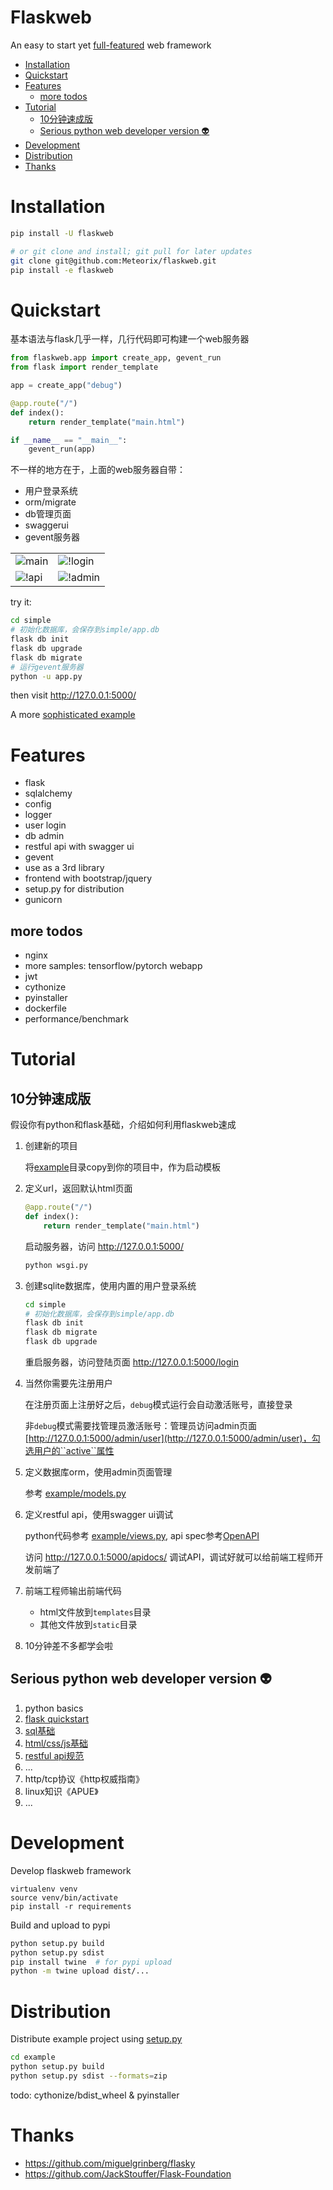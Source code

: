Flaskweb
========
An easy to start yet [full-featured](#features) web framework

* [Installation](#installation)
* [Quickstart](#quickstart)
* [Features](#features)
    * [more todos](#more-todos)
* [Tutorial](#tutorial)
    * [10分钟速成版](#10分钟速成版)
    * [Serious python web developer version <g-emoji class="g-emoji" alias="alien" fallback-src="https://github.githubassets.com/images/icons/emoji/unicode/1f47d.png">👽</g-emoji>](#serious-python-web-developer-version-alien)
* [Development](#development)
* [Distribution](#distribution)
* [Thanks](#thanks)

# Installation
```bash
pip install -U flaskweb

# or git clone and install; git pull for later updates
git clone git@github.com:Meteorix/flaskweb.git
pip install -e flaskweb
```

# Quickstart
基本语法与flask几乎一样，几行代码即可构建一个web服务器
```python
from flaskweb.app import create_app, gevent_run
from flask import render_template

app = create_app("debug")

@app.route("/")
def index():
    return render_template("main.html")

if __name__ == "__main__":
    gevent_run(app)
```
不一样的地方在于，上面的web服务器自带：
*   用户登录系统
*   orm/migrate
*   db管理页面
*   swaggerui
*   gevent服务器

|||
|-------|---------|
|![main](./docs/images/main.jpg)|![!login](./docs/images/login.jpg)|
|![!api](./docs/images/api.jpg) |![!admin](./docs/images/admin.jpg)|


try it:
```bash
cd simple
# 初始化数据库，会保存到simple/app.db
flask db init
flask db upgrade
flask db migrate
# 运行gevent服务器
python -u app.py
```
then visit http://127.0.0.1:5000/

A more [sophisticated example](./example)



# Features
*   flask
*   sqlalchemy
*   config
*   logger
*   user login
*   db admin
*   restful api with swagger ui
*   gevent
*   use as a 3rd library
*   frontend with bootstrap/jquery
*   setup.py for distribution
*   gunicorn

## more todos
*   nginx
*   more samples: tensorflow/pytorch webapp
*   jwt
*   cythonize
*   pyinstaller
*   dockerfile
*   performance/benchmark

# Tutorial

## 10分钟速成版

假设你有python和flask基础，介绍如何利用flaskweb速成

1. 创建新的项目

    将[example](./example)目录copy到你的项目中，作为启动模板

1. 定义url，返回默认html页面
    ```python
    @app.route("/")
    def index():
        return render_template("main.html")
    ```
    启动服务器，访问 http://127.0.0.1:5000/
    ```bash
    python wsgi.py
    ```

1. 创建sqlite数据库，使用内置的用户登录系统
    ```bash
    cd simple
    # 初始化数据库，会保存到simple/app.db
    flask db init
    flask db migrate
    flask db upgrade
    ```
    重启服务器，访问登陆页面 http://127.0.0.1:5000/login

1. 当然你需要先注册用户

    在注册页面上注册好之后，``debug``模式运行会自动激活账号，直接登录

    非``debug``模式需要找管理员激活账号：管理员访问admin页面 [http://127.0.0.1:5000/admin/user](http://127.0.0.1:5000/admin/user)，勾选用户的``active``属性

1. 定义数据库orm，使用admin页面管理

    参考 [example/models.py](./example/models.py)

1. 定义restful api，使用swagger ui调试

    python代码参考 [example/views.py](./example/views.py), api spec参考[OpenAPI](https://github.com/OAI/OpenAPI-Specification/blob/master/versions/2.0.md)

    访问 http://127.0.0.1:5000/apidocs/ 调试API，调试好就可以给前端工程师开发前端了

1. 前端工程师输出前端代码

    *   html文件放到```templates```目录
    *   其他文件放到```static```目录

1. 10分钟差不多都学会啦


## Serious python web developer version :alien:
1. python basics
1. [flask quickstart](http://docs.jinkan.org/docs/flask/quickstart.html)
1. [sql基础](http://www.runoob.com/mysql/mysql-tutorial.html)
1. [html/css/js基础](https://www.w3cschool.cn/html/)
1. [restful api规范](https://www.ruanyifeng.com/blog/2011/09/restful.html)
1. ...
1. http/tcp协议《http权威指南》
1. linux知识《APUE》
1. ...

# Development

Develop flaskweb framework

```bach
virtualenv venv
source venv/bin/activate
pip install -r requirements
```

Build and upload to pypi
```bash
python setup.py build
python setup.py sdist
pip install twine  # for pypi upload
python -m twine upload dist/...
```

# Distribution

Distribute example project using [setup.py](example/setup.py)

```bash
cd example
python setup.py build
python setup.py sdist --formats=zip
```

todo: cythonize/bdist_wheel & pyinstaller


# Thanks
*   https://github.com/miguelgrinberg/flasky
*   https://github.com/JackStouffer/Flask-Foundation

